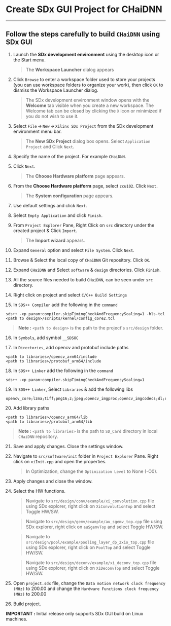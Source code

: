 # **Create SDx GUI Project for CHaiDNN**
---
## Follow the steps carefully to build `CHaiDNN` using SDx GUI

1. Launch the **SDx development environment** using the desktop icon or the Start menu.

    > The **Workspace Launcher** dialog appears

2.  Click `Browse` to enter a workspace folder used to store your projects (you can use workspace folders to organize your work), then click `OK` to dismiss the Workspace Launcher dialog.

    > The SDx development environment window opens with the **Welcome** tab visible when you create a new workspace. The Welcome tab can be closed by clicking the `X` icon or minimized if you do not wish to use it.

3.  Select `File` → `New` → `Xilinx SDx Project` from the SDx development environment menu bar.
    
    > The **New SDx Project** dialog box opens.
    Select `Application Project` and Click `Next`.

4. Specify the name of the project. For example `CHaiDNN`.

5. Click `Next`.

    > The **Choose Hardware platform** page appears.

6. From the **Choose Hardware platform** page, select `zcu102`. Click `Next`.

    > The **System configuration** page appears.
 
7. Use default settings and click `Next`.

8. Select `Empty Application` and click `Finish`.

9. From `Project Explorer` Pane, Right Click on `src` directory under the created project & Click `Import`.

    > The **Import wizard** appears.

10. Expand `General` option and select `File System`. Click `Next`.

11. Browse & Select the local copy of `CHaiDNN` Git repository. Click `OK`. 

12. Expand `CHaiDNN` and Select `software` & `design` directories. Click `Finish`.

13. All the source files needed to build `CHaiDNN`, can be seen under `src` directory. 

14. Right click on project and select `C/C++ Build Settings`

15. In `SDS++ Compiler` add the following in the `command`
```
sds++ -xp param:compiler.skipTimingCheckAndFrequencyScaling=1 -hls-tcl <path to design>/scripts/kernel/config_core2.tcl
```
> **Note :** `<path to design>` is the path to the project's `src/design` folder.

16. In `Symbols`, add symbol `__SDSOC`

17. In `Directories`, add opencv and protobuf include paths
```
<path to libraries>/opencv_arm64/include
<path to libraries>/protobuf_arm64/include
```
18. In `SDS++ Linker` add the following in the `command`
```
sds++ -xp param:compiler.skipTimingCheckAndFrequencyScaling=1
``` 
19. In `SDS++ Linker`, Select `Libraries` & add the following libs
```
opencv_core;lzma;tiff;png16;z;jpeg;opencv_imgproc;opencv_imgcodecs;dl;rt;webp;protobuf
```  
20. Add library paths
```   
<path to libraries>/opencv_arm64/lib
<path to libraries>/protobuf_arm64/lib
```   
> **Note :** `<path to libraries>` is the path to `SD_Card` directory in local `CHaiDNN` repository.

21. Save and apply changes. Close the settings window.

22. Navigate to `src/software/init` folder in `Project Explorer` Pane. Right click on `xiInit.cpp` and open the properties. 

    > In Optimization, change the `Optimization Level` to None (-O0).
   
23. Apply changes and close the window.
 
24.	Select the HW functions.
    > Navigate to `src/design/conv/example/xi_convolution.cpp` file using SDx explorer, right click on `XiConvolutionTop` and select Toggle HW/SW.
	
    > Navigate to `src/design/gemv/example/au_sgemv_top.cpp` file using SDx explorer, right click on `auSgemvTop` and select Toggle HW/SW.
	
    > Navigate to `src/design/pool/example/pooling_layer_dp_2xio_top.cpp` file using SDx explorer, right click on `PoolTop` and select Toggle HW/SW.
    
    > Navigate to `src/design/deconv/example/xi_deconv_top.cpp` file using SDx explorer, right click on `XiDeconvTop` and select Toggle HW/SW.
	
25. Open `project.sdx` file, change the `Data motion network clock frequency (MHz)` to 200.00 and change the `Hardware Functions clock frequency (MHz)` to 200.00
	
26. Build project.

**IMPORTANT :** Initial release only supports SDx GUI build on Linux machines.